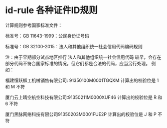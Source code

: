 # id-rule 各种证件ID规则

计算规则参考国家标准文件：

标准号：GB 11643-1999：公民身份证号码

标准号：GB 32100-2015：法人和其他组织统一社会信用代码编码规则

注：由于早期部分试点地区推行 法人和其他组织统一社会信用代码 较早，会存在部分代码不符合国家标准的情况。但它们都是合法的代码，应当另行处理。 例如：

福建恒跃柳工机械销售有限公司: 91350100M0001TGQXM 计算出的校验位是 1 和 M 不符

厦门云上晴空航空科技有限公司:91350211M0000XUF46 计算出的校验位是 R 和 6 不符

厦门黑脉网络科技有限公司91350203M0001FUE2P 计算出的校验位是 J 和 P 不符
